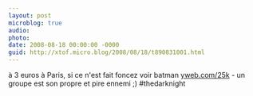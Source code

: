 ```yaml
---
layout: post
microblog: true
audio: 
photo: 
date: 2008-08-18 00:00:00 -0000
guid: http://xtof.micro.blog/2008/08/18/t890831001.html
---
```

à 3 euros à Paris, si ce n'est fait foncez voir batman [yweb.com/25k](http://yweb.com/25k) -  un groupe est son propre et pire ennemi ;) #thedarknight
